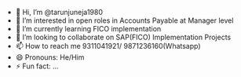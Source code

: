 - 👋 Hi, I’m @tarunjuneja1980
- 👀 I’m interested in open roles in Accounts Payable at Manager level
- 🌱 I’m currently learning FICO implementation
- 💞️ I’m looking to collaborate on SAP(FICO) Implementation Projects
- 📫 How to reach me 9311041921/ 9871236160(Whatsapp)
- 😄 Pronouns: He/Him
- ⚡ Fun fact: ...

<!---
tarunjuneja1980/tarunjuneja1980 is a ✨ special ✨ repository because its `README.md` (this file) appears on your GitHub profile.
You can click the Preview link to take a look at your changes.
--->
